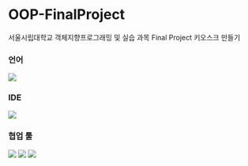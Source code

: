 # OOP-FinalProject
서울시립대학교 객체지향프로그래밍 및 실습 과목 Final Project 
키오스크 만들기 

<h3>언어</h3>
<img src="https://img.shields.io/badge/java-007396?style=for-the-badge&logo=OpenJDK&logoColor=white">

<h3>IDE</h3>
<img src="https://img.shields.io/badge/Eclipse IDE-2C2255?style=flat-square&logo=eclipseide&logoColor=white"/>


<h3>협업 툴</h3>
<img src="https://img.shields.io/badge/Git-F05032?style=flat-square&logo=git&logoColor=white"/>
<img src="https://img.shields.io/badge/GitHub-181717?style=flat-square&logo=GitHub&logoColor=white"/>
<img src="https://img.shields.io/badge/Google Docs-4285F4?style=flat-square&logo=googledocs&logoColor=white"/>

